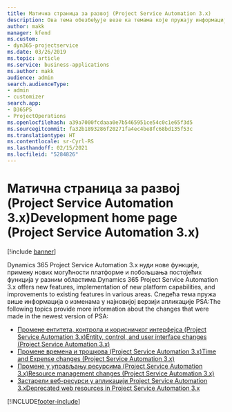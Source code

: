 ```yaml
---
title: Матична страница за развој (Project Service Automation 3.x)
description: Ова тема обезбеђује везе ка темама које пружају информације о развоју апликације Dynamics 365 Project Service Automation (PSA) верзије 3. x.
author: makk
manager: kfend
ms.custom:
- dyn365-projectservice
ms.date: 03/26/2019
ms.topic: article
ms.service: business-applications
ms.author: makk
audience: admin
search.audienceType:
- admin
- customizer
search.app:
- D365PS
- ProjectOperations
ms.openlocfilehash: a39a7000fcdaaa0e7b5465951ce54c0c1e65f3d5
ms.sourcegitcommit: fa32b1893286f20271fa4ec4be8fc68bd135f53c
ms.translationtype: HT
ms.contentlocale: sr-Cyrl-RS
ms.lasthandoff: 02/15/2021
ms.locfileid: "5284826"
---
```

# <a name="development-home-page-project-service-automation-3x"></a><span data-ttu-id="5a186-103">Матична страница за развој (Project Service Automation 3.x)</span><span class="sxs-lookup"><span data-stu-id="5a186-103">Development home page (Project Service Automation 3.x)</span></span>

[!include [banner](../../includes/psa-now-project-operations.md)]

<span data-ttu-id="5a186-104">Dynamics 365 Project Service Automation 3.x нуди нове функције, примену нових могућности платформе и побољшања постојећих функција у разним областима.</span><span class="sxs-lookup"><span data-stu-id="5a186-104">Dynamics 365 Project Service Automation 3.x offers new features, implementation of new platform capabilities, and improvements to existing features in various areas.</span></span> <span data-ttu-id="5a186-105">Следећа тема пружа више информација о изменама у најновијој верзији апликације PSA:</span><span class="sxs-lookup"><span data-stu-id="5a186-105">The following topics provide more information about the changes that were made in the newest version of PSA:</span></span>

- [<span data-ttu-id="5a186-106">Промене ентитета, контрола и корисничког интерфејса (Project Service Automation 3.x)</span><span class="sxs-lookup"><span data-stu-id="5a186-106">Entity, control, and user interface changes (Project Service Automation 3.x)</span></span>](../developer-guides/entity-changes-v3.x.md)
- [<span data-ttu-id="5a186-107">Промене времена и трошкова (Project Service Automation 3.x)</span><span class="sxs-lookup"><span data-stu-id="5a186-107">Time and Expense changes (Project Service Automation 3.x)</span></span>](../developer-guides/time-expense-changes-v3.x.md)
- [<span data-ttu-id="5a186-108">Промене у управљању ресурсима (Project Service Automation 3.x)</span><span class="sxs-lookup"><span data-stu-id="5a186-108">Resource management changes (Project Service Automation 3.x)</span></span>](../developer-guides/resource-management-changes-v3.x.md)
- [<span data-ttu-id="5a186-109">Застарели веб-ресурси у апликацији Project Service Automation 3.x</span><span class="sxs-lookup"><span data-stu-id="5a186-109">Deprecated web resources in Project Service Automation 3.x</span></span>](../developer-guides/web-resources-deprecated-v3.x.md)


[!INCLUDE[footer-include](../../includes/footer-banner.md)]